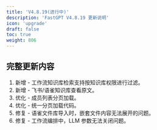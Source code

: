 ```yaml
---
title: 'V4.8.19(进行中)'
description: 'FastGPT V4.8.19 更新说明'
icon: 'upgrade'
draft: false
toc: true
weight: 806
---
```



## 完整更新内容

1. 新增 - 工作流知识库检索支持按知识库权限进行过滤。
2. 新增 - 飞书/语雀知识库查看原文。
3. 优化 - 成员列表分页加载。
4. 优化 - 统一分页加载代码。
5. 修复 - 语雀文件库导入时，嵌套文件内容无法展开的问题。
6. 修复 - 工作流编排中，LLM 参数无法关闭问题。